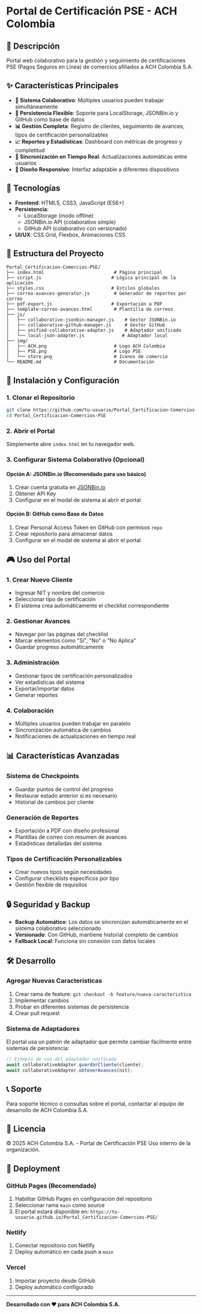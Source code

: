 # Portal de Certificación PSE - ACH Colombia

## 🎯 Descripción

Portal web colaborativo para la gestión y seguimiento de certificaciones PSE (Pagos Seguros en Línea) de comercios afiliados a ACH Colombia S.A.

## ✨ Características Principales

- **🤝 Sistema Colaborativo**: Múltiples usuarios pueden trabajar simultáneamente
- **💾 Persistencia Flexible**: Soporte para LocalStorage, JSONBin.io y GitHub como base de datos
- **📊 Gestión Completa**: Registro de clientes, seguimiento de avances, tipos de certificación personalizables
- **📈 Reportes y Estadísticas**: Dashboard con métricas de progreso y completitud
- **🔄 Sincronización en Tiempo Real**: Actualizaciones automáticas entre usuarios
- **📱 Diseño Responsivo**: Interfaz adaptable a diferentes dispositivos

## 🚀 Tecnologías

- **Frontend**: HTML5, CSS3, JavaScript (ES6+)
- **Persistencia**: 
  - LocalStorage (modo offline)
  - JSONBin.io API (colaborativo simple)
  - GitHub API (colaborativo con versionado)
- **UI/UX**: CSS Grid, Flexbox, Animaciones CSS

## 📁 Estructura del Proyecto

```
Portal_Certificacion-Comercios-PSE/
├── index.html                          # Página principal
├── script.js                          # Lógica principal de la aplicación
├── styles.css                         # Estilos globales
├── correo-avances-generator.js         # Generador de reportes por correo
├── pdf-export.js                      # Exportación a PDF
├── template-correo-avances.html        # Plantilla de correos
├── js/
│   ├── collaborative-jsonbin-manager.js    # Gestor JSONBin.io
│   ├── collaborative-github-manager.js     # Gestor GitHub
│   ├── unified-collaborative-adapter.js    # Adaptador unificado
│   └── local-json-adapter.js              # Adaptador local
├── img/
│   ├── ACH.png                         # Logo ACH Colombia
│   ├── PSE.png                         # Logo PSE
│   └── store.png                       # Iconos de comercio
└── README.md                           # Documentación
```

## 🔧 Instalación y Configuración

### 1. Clonar el Repositorio
```bash
git clone https://github.com/tu-usuario/Portal_Certificacion-Comercios-PSE.git
cd Portal_Certificacion-Comercios-PSE
```

### 2. Abrir el Portal
Simplemente abre `index.html` en tu navegador web.

### 3. Configurar Sistema Colaborativo (Opcional)

#### Opción A: JSONBin.io (Recomendado para uso básico)
1. Crear cuenta gratuita en [JSONBin.io](https://jsonbin.io)
2. Obtener API Key
3. Configurar en el modal de sistema al abrir el portal

#### Opción B: GitHub como Base de Datos
1. Crear Personal Access Token en GitHub con permisos `repo`
2. Crear repositorio para almacenar datos
3. Configurar en el modal de sistema al abrir el portal

## 🎮 Uso del Portal

### 1. **Crear Nuevo Cliente**
- Ingresar NIT y nombre del comercio
- Seleccionar tipo de certificación
- El sistema crea automáticamente el checklist correspondiente

### 2. **Gestionar Avances**
- Navegar por las páginas del checklist
- Marcar elementos como "Sí", "No" o "No Aplica"
- Guardar progreso automáticamente

### 3. **Administración**
- Gestionar tipos de certificación personalizados
- Ver estadísticas del sistema
- Exportar/importar datos
- Generar reportes

### 4. **Colaboración**
- Múltiples usuarios pueden trabajar en paralelo
- Sincronización automática de cambios
- Notificaciones de actualizaciones en tiempo real

## 📊 Características Avanzadas

### Sistema de Checkpoints
- Guardar puntos de control del progreso
- Restaurar estado anterior si es necesario
- Historial de cambios por cliente

### Generación de Reportes
- Exportación a PDF con diseño profesional
- Plantillas de correo con resumen de avances
- Estadísticas detalladas del sistema

### Tipos de Certificación Personalizables
- Crear nuevos tipos según necesidades
- Configurar checklists específicos por tipo
- Gestión flexible de requisitos

## 🔒 Seguridad y Backup

- **Backup Automático**: Los datos se sincronizan automáticamente en el sistema colaborativo seleccionado
- **Versionado**: Con GitHub, mantiene historial completo de cambios
- **Fallback Local**: Funciona sin conexión con datos locales

## 🛠️ Desarrollo

### Agregar Nuevas Características
1. Crear rama de feature: `git checkout -b feature/nueva-caracteristica`
2. Implementar cambios
3. Probar en diferentes sistemas de persistencia
4. Crear pull request

### Sistema de Adaptadores
El portal usa un patrón de adaptador que permite cambiar fácilmente entre sistemas de persistencia:

```javascript
// Ejemplo de uso del adaptador unificado
await collaborativeAdapter.guardarCliente(cliente);
await collaborativeAdapter.obtenerAvances(nit);
```

## 📞 Soporte

Para soporte técnico o consultas sobre el portal, contactar al equipo de desarrollo de ACH Colombia S.A.

## 📝 Licencia

© 2025 ACH Colombia S.A. - Portal de Certificación PSE
Uso interno de la organización.

## 🚀 Deployment

### GitHub Pages (Recomendado)
1. Habilitar GitHub Pages en configuración del repositorio
2. Seleccionar rama `main` como source
3. El portal estará disponible en: `https://tu-usuario.github.io/Portal_Certificacion-Comercios-PSE/`

### Netlify
1. Conectar repositorio con Netlify
2. Deploy automático en cada push a `main`

### Vercel
1. Importar proyecto desde GitHub
2. Deploy automático configurado

---

**Desarrollado con ❤️ para ACH Colombia S.A.**
